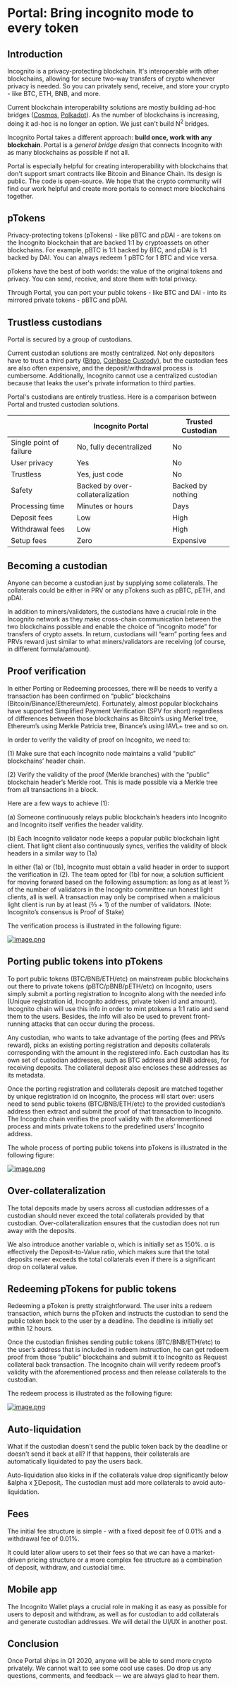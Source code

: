 # Portal: Bring incognito mode to every token

## Introduction

Incognito is a privacy-protecting blockchain. It's interoperable with other blockchains, allowing for secure two-way transfers of crypto whenever privacy is needed. So you can privately send, receive, and store your crypto - like BTC, ETH, BNB, and more.

Current blockchain interoperability solutions are mostly building ad-hoc bridges ([Cosmos](https://cosmos.network/), [Polkadot](https://polkadot.network/)). As the number of blockchains is increasing, doing it ad-hoc is no longer an option. We just can't build N<sup>2</sup> bridges.

Incognito Portal takes a different approach: **build once, work with any blockchain**. Portal is a *general bridge design* that connects Incognito with as many blockchains as possible if not all.

Portal is especially helpful for creating interoperability with blockchains that don't support smart contracts like Bitcoin and Binance Chain. Its design is public.  The code is open-source. We hope that the crypto community will find our work helpful and create more portals to connect more blockchains together.

## pTokens

Privacy-protecting tokens (pTokens) - like pBTC and pDAI - are tokens on the Incognito blockchain that are backed 1:1 by cryptoassets on other blockchains. For example, pBTC is 1:1 backed by BTC, and pDAI is 1:1 backed by DAI. You can always redeem 1 pBTC for 1 BTC and vice versa.

pTokens have the best of both worlds: the value of the original tokens and privacy. You can send, receive, and store them with total privacy.

Through Portal, you can port your public tokens - like BTC and DAI - into its mirrored private tokens - pBTC and pDAI.

## Trustless custodians

Portal is secured by a group of custodians.

Current custodian solutions are mostly centralized. Not only depositors have to trust a third party ([Bitgo](https://www.bitgo.com/), [Coinbase Custody](https://custody.coinbase.com/)), but the custodian fees are also often expensive, and the deposit/withdrawal process is cumbersome. Additionally, Incognito cannot use a centralized custodian because that leaks the user's private information to third parties.

Portal's custodians are entirely trustless. Here is a comparison between Portal and trusted custodian solutions.

|                     |     Incognito Portal       |       Trusted Custodian  |
|---------------------| -------------------------- | ------------------------ |
|  Single point of failure  |     No, fully decentralized       |        No              |
|  User privacy |           Yes              |          No              |
|  Trustless          |           Yes, just code              |          No              |
|  Safety         |           Backed by over-collateralization |          Backed by nothing     |
|  Processing time         |           Minutes or hours     |          Days              |
|  Deposit fees               |           Low              |          High            |
|  Withdrawal fees               |           Low              |          High            |
|  Setup fees               |           Zero              |          Expensive            |


## Becoming a custodian

Anyone can become a custodian just by supplying some collaterals. The collaterals could be either in PRV or any pTokens such as pBTC, pETH, and pDAI.

In addition to miners/validators, the custodians have a crucial role in the Incognito network as they make cross-chain communication between the two blockchains possible and enable the choice of “incognito mode” for transfers of crypto assets. In return, custodians will “earn” porting fees and PRVs reward just similar to what miners/validators are receiving (of course, in different formula/amount).


## Proof verification

In either Porting or Redeeming processes, there will be needs to verify a transaction has been confirmed on “public” blockchains (Bitcoin/Binance/Ethereum/etc). Fortunately, almost popular blockchains have supported Simplified Payment Verification (SPV for short) regardless of differences between those blockchains as Bitcoin’s using Merkel tree, Ethereum’s using Merkle Patricia tree, Binance’s using IAVL+ tree and so on.

In order to verify the validity of proof on Incognito, we need to:

(1) Make sure that each Incognito node maintains a valid “public” blockchains’ header chain.

(2) Verify the validity of the proof (Merkle branches) with the “public” blockchain header’s Merkle root. This is made possible via a Merkle tree from all transactions in a block.

Here are a few ways to achieve (1):

(a) Someone continuously relays public blockchain’s headers into Incognito and Incognito itself verifies the header validity.

(b) Each Incognito validator node keeps a popular public blockchain light client. That light client also continuously syncs, verifies the validity of block headers in a similar way to (1a)

In either (1a) or (1b), Incognito must obtain a valid header in order to support the verification in (2). The team opted for (1b) for now, a solution sufficient for moving forward based on the following assumption: as long as at least ⅓ of the number of validators in the Incognito committee run honest light clients, all is well. A transaction may only be comprised when a malicious light client is run by at least (⅔ + 1) of the number of validators. (Note: Incognito’s consensus is Proof of Stake)

The verification process is illustrated in the following figure:

[![image.png](https://i.postimg.cc/1Xh56L7t/proof-verf.png)](https://postimg.cc/Hczg1PgD)


## Porting public tokens into pTokens

To port public tokens (BTC/BNB/ETH/etc) on mainstream public blockchains out there to private tokens (pBTC/pBNB/pETH/etc) on Incognito, users simply submit a porting registration to Incognito along with the needed info (Unique registration id, Incognito address, private token id and amount). Incognito chain will use this info in order to mint ptokens a 1:1 ratio and send them to the users. Besides, the info will also be used to prevent front-running attacks that can occur during the process.

Any custodian, who wants to take advantage of the porting (fees and PRVs reward), picks an existing porting registration and deposits collaterals corresponding with the amount in the registered info. Each custodian has its own set of custodian addresses, such as BTC address and BNB address, for receiving deposits. The collateral deposit also encloses these addresses as its metadata.

Once the porting registration and collaterals deposit are matched together by unique registration id on Incognito, the process will start over: users need to send public tokens (BTC/BNB/ETH/etc) to the provided custodian’s address then extract and submit the proof of that transaction to Incognito. The Incognito chain verifies the proof validity with the aforementioned process and mints private tokens to the predefined users’ Incognito address.

The whole process of porting public tokens into pTokens is illustrated in the following figure:

[![image.png](https://i.postimg.cc/XJyYrV8m/porting.png)](https://postimg.cc/tZpjfG8N)

## Over-collateralization

The total deposits made by users across all custodian addresses of a custodian should never exceed the total collaterals provided by that custodian. Over-collateralization ensures that the custodian does not run away with the deposits.

We also introduce another variable &alpha;, which is initially set as 150%. &alpha; is effectively the Deposit-to-Value ratio, which makes sure that the total deposits never exceeds the total collaterals even if there is a significant drop on collateral value.

## Redeeming pTokens for public tokens

Redeeming a pToken is pretty straightforward. The user inits a redeem transaction, which burns the pToken and instructs the custodian to send the public token back to the user by a deadline. The deadline is initially set within 12 hours.

Once the custodian finishes sending public tokens (BTC/BNB/ETH/etc) to the user’s address that is included in redeem instruction, he can get redeem proof from those “public” blockchains and submit it to Incognito as Request collateral back transaction. The Incognito chain will verify redeem proof’s validity with the aforementioned process and then release collaterals to the custodian.

The redeem process is illustrated as the following figure:

[![image.png](https://i.postimg.cc/gjVcKN1K/redeeming.png)](https://postimg.cc/jnjrxQxW)

## Auto-liquidation

What if the custodian doesn't send the public token back by the deadline or doesn't send it back at all? If that happens, their collaterals are automatically liquidated to pay the users back.

Auto-liquidation also kicks in if the collaterals value drop significantly below &alpha x &sum;Deposit<sub>i</sub>. The custodian must add more collaterals to avoid auto-liquidation.

## Fees

The initial fee structure is simple - with a fixed deposit fee of 0.01% and a withdrawal fee of 0.01%.

It could later allow users to set their fees so that we can have a market-driven pricing structure or a more complex fee structure as a combination of deposit, withdraw, and custodial time.

## Mobile app

The Incognito Wallet plays a crucial role in making it as easy as possible for users to deposit and withdraw, as well as for custodian to add collaterals and generate custodian addresses.  We will detail the UI/UX in another post.

## Conclusion

Once Portal ships in Q1 2020, anyone will be able to send more crypto privately. We cannot wait to see some cool use cases. Do drop us any questions, comments, and feedback — we are always glad to hear them.

